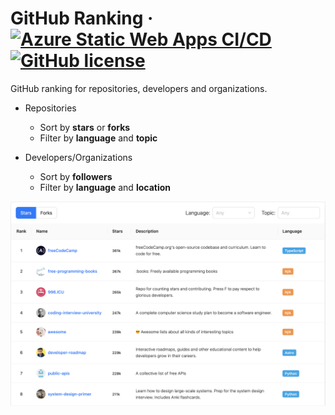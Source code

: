 # GitHub Ranking &middot; [![Azure Static Web Apps CI/CD](https://github.com/AttackOnMorty/github-ranking/actions/workflows/azure-static-web-apps-lively-tree-0d6119110.yml/badge.svg)](https://github.com/AttackOnMorty/github-ranking/actions/workflows/azure-static-web-apps-lively-tree-0d6119110.yml) [![GitHub license](https://img.shields.io/badge/license-MIT-blue.svg)](https://github.com/facebook/react/blob/main/LICENSE)

GitHub ranking for repositories, developers and organizations.

- Repositories

  - Sort by **stars** or **forks**
  - Filter by **language** and **topic**

- Developers/Organizations
  - Sort by **followers**
  - Filter by **language** and **location**

![Repo Ranking](./docs/repo-ranking.png)
